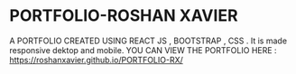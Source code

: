 # PORTFOLIO-ROSHAN XAVIER
A PORTFOLIO CREATED USING REACT JS , BOOTSTRAP , CSS . It is made responsive dektop and mobile. 
YOU CAN VIEW THE PORTFOLIO HERE : https://roshanxavier.github.io/PORTFOLIO-RX/

